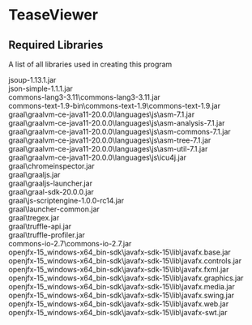# TeaseViewer

## Required Libraries

A list of all libraries used in creating this program

jsoup-1.13.1.jar  
json-simple-1.1.1.jar  
commons-lang3-3.11\commons-lang3-3.11.jar  
commons-text-1.9-bin\commons-text-1.9\commons-text-1.9.jar  
graal\graalvm-ce-java11-20.0.0\languages\js\asm-7.1.jar  
graal\graalvm-ce-java11-20.0.0\languages\js\asm-analysis-7.1.jar  
graal\graalvm-ce-java11-20.0.0\languages\js\asm-commons-7.1.jar  
graal\graalvm-ce-java11-20.0.0\languages\js\asm-tree-7.1.jar  
graal\graalvm-ce-java11-20.0.0\languages\js\asm-util-7.1.jar  
graal\graalvm-ce-java11-20.0.0\languages\js\icu4j.jar  
graal\chromeinspector.jar  
graal\graaljs.jar  
graal\graaljs-launcher.jar  
graal\graal-sdk-20.0.0.jar  
graal\js-scriptengine-1.0.0-rc14.jar  
graal\launcher-common.jar  
graal\tregex.jar  
graal\truffle-api.jar  
graal\truffle-profiler.jar  
commons-io-2.7\commons-io-2.7.jar  
openjfx-15_windows-x64_bin-sdk\javafx-sdk-15\lib\javafx.base.jar  
openjfx-15_windows-x64_bin-sdk\javafx-sdk-15\lib\javafx.controls.jar  
openjfx-15_windows-x64_bin-sdk\javafx-sdk-15\lib\javafx.fxml.jar  
openjfx-15_windows-x64_bin-sdk\javafx-sdk-15\lib\javafx.graphics.jar  
openjfx-15_windows-x64_bin-sdk\javafx-sdk-15\lib\javafx.media.jar  
openjfx-15_windows-x64_bin-sdk\javafx-sdk-15\lib\javafx.swing.jar  
openjfx-15_windows-x64_bin-sdk\javafx-sdk-15\lib\javafx.web.jar  
openjfx-15_windows-x64_bin-sdk\javafx-sdk-15\lib\javafx-swt.jar  

